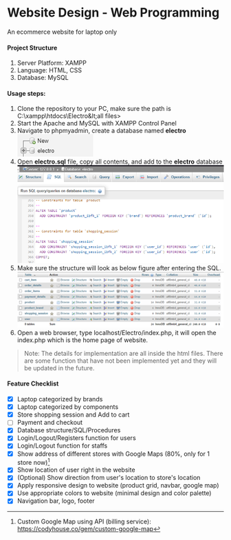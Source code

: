# Website Design - Web Programming
An ecommerce website for laptop only

#### Project Structure
1. Server Platform: XAMPP
2. Language: HTML, CSS
3. Database: MySQL

#### Usage steps:
1. Clone the repository to your PC, make sure the path is C:\xampp\htdocs\Electro\&lt;all files&gt;
2. Start the Apache and MySQL with XAMPP Control Panel
3. Navigate to phpmyadmin, create a database named **electro**
![create_db](note/create_db.png)
4. Open **electro.sql** file, copy all contents, and add to the **electro** database
![create_db](note/add_sql.png)
5. Make sure the structure will look as below figure after entering the SQL.
![create_db](note/db_structure.png)
6. Open a web browser, type localhost/Electro/index.php,
it will open the index.php which is the home page of website.

> Note: The details for implementation are all inside the html files. There are some function that have not been implemented yet and they will be updated in the future.

#### Feature Checklist
- [x] Laptop categorized by brands
- [x] Laptop categorized by components
- [x] Store shopping session and Add to cart
- [ ] Payment and checkout
- [x] Database structure/SQL/Procedures
- [x] Login/Logout/Registers function for users
- [x] Login/Logout function for staffs
- [x] Show address of different stores with Google Maps (80%, only for 1 store now)[^1]
- [x] Show location of user right in the website
- [x] \(Optional) Show direction from user's location to store's location
- [x] Apply responsive design to website (product grid, navbar, google map)
- [x] Use appropriate colors to website (minimal design and color palette)
- [x] Navigation bar, logo, footer

[^1]: Custom Google Map using API (billing service): https://codyhouse.co/gem/custom-google-map
[^2]: Direction Service on Google Map Platform: https://developers.google.com/maps/documentation/javascript/directions



